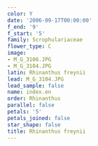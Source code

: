 ```yaml
---
color: Y
date: '2006-09-17T00:00:00'
f_end: '9'
f_start: '5'
family: Scrophulariaceae
flower_type: C
image:
- M_G_3106.JPG
- M_G_3104.JPG
latin: Rhinanthus freynii
lead: M_G_3104.JPG
lead_sample: false
name: index.en
order: Rhinanthus
parallel: false
petals: '5'
petals_joined: false
star_shape: false
title: Rhinanthus freynii
---
```

